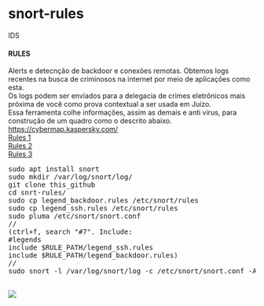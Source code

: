 # snort-rules
IDS

#### RULES

Alerts e detecnção de backdoor e conexões remotas.
Obtemos logs recentes na busca de criminosos na internet por meio de aplicações como esta.<br>
Os logs podem ser enviados para a delegacia de crimes eletrônicos mais próxima de vocẽ como prova contextual a ser usada em Juízo.
<br>
Essa ferramenta colhe informações, assim as demais e anti virus, para construção de um quadro como o descrito abaixo.<br>
https://cybermap.kaspersky.com/
<br>
<a href="https://blog.forgottensec.com/snort-explained/">Rules 1</a>
<br>
<a href="http://manual-snort-org.s3-website-us-east-1.amazonaws.com/node31.html">Rules 2</a>
<br>
<a href="https://snort-org-site.s3.amazonaws.com/production/document_files/files/000/000/142/original/snort_manual.pdf?X-Amz-Algorithm=AWS4-HMAC-SHA256&X-Amz-Credential=AKIAIXACIED2SPMSC7GA%2F20181229%2Fus-east-1%2Fs3%2Faws4_request&X-Amz-Date=20181229T145742Z&X-Amz-Expires=172800&X-Amz-SignedHeaders=host&X-Amz-Signature=3a3c43d2f20f066315aeb382b9a2c8458a5939a4279927e48c83d94afed24c03">Rules 3</a>
<br>
<pre>
sudo apt install snort
sudo mkdir /var/log/snort/log/
git clone this_github
cd snrt-rules/
sudo cp legend_backdoor.rules /etc/snort/rules
sudo cp legend_ssh.rules /etc/snort/rules
sudo pluma /etc/snort/snort.conf
//
(ctrl+f, search "#7". Include:
#legends
include $RULE_PATH/legend_ssh.rules
include $RULE_PATH/legend_backdoor.rules)
//
sudo snort -l /var/log/snort/log -c /etc/snort/snort.conf -A console
</pre>
</br>
<img src="https://i.ytimg.com/vi/N64fV2-M6NU/maxresdefault.jpg">
